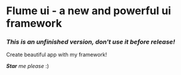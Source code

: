 # Flume ui - a new and powerful ui framework
### *This is an unfinished version, don't use it before release!*

Create beautiful app with my framework!

***Star** me please* :)